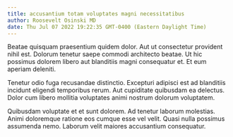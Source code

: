 ```yaml
---
title: accusantium totam voluptates magni necessitatibus
author: Roosevelt Osinski MD
date: Thu Jul 07 2022 19:22:35 GMT-0400 (Eastern Daylight Time)
---
```

Beatae quisquam praesentium quidem dolor. Aut ut consectetur provident nihil est. Dolorum tenetur saepe commodi architecto beatae. Ut hic possimus dolorem libero aut blanditiis magni consequatur et. Et eum aperiam deleniti.

 Tenetur odio fuga recusandae distinctio. Excepturi adipisci est ad blanditiis incidunt eligendi temporibus rerum. Aut cupiditate quibusdam ea delectus. Dolor cum libero mollitia voluptates animi nostrum dolorum voluptatem.

 Quibusdam voluptate et et sunt dolorem. Ad tenetur laborum molestias. Animi doloremque ratione eos cumque esse vel velit. Quasi nulla possimus assumenda nemo. Laborum velit maiores accusantium consequatur.